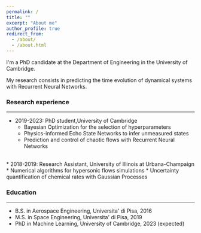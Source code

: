 ```yaml
---
permalink: /
title: ""
excerpt: "About me"
author_profile: true
redirect_from: 
  - /about/
  - /about.html
---
```


I'm a PhD candidate at the Department of Engineering in the University of Cambridge. 

My research consists in predicting the time evolution of dynamical systems with Recurrent Neural Networks.

### Research experience
***

* 2019-2023: PhD student,University of Cambridge 
  * Bayesian Optimization for the selection of hyperparameters
  * Physics-informed Echo State Networks to infer unmeasured states
  * Prediction and control of chaotic flows with Recurrent Neural Networks
 <br/>
* 2018-2019: Research Assistant, University of Illinois at Urbana-Champaign
  * Numerical algorithms for hypersonic flows simulations 
  * Uncertainty quantification of chemical rates with Gaussian Processes


### Education
***
* B.S. in Aerospace Engineering, Universita' di Pisa, 2016
* M.S. in Space Engineering, Universita' di Pisa, 2019
* PhD in Machine Learning, University of Cambridge, 2023 (expected)





